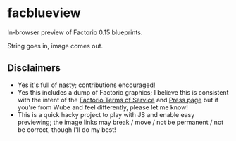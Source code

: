 # facblueview

In-browser preview of Factorio 0.15 blueprints.

String goes in, image comes out.

## Disclaimers

* Yes it's full of nasty; contributions encouraged!
* Yes this includes a dump of Factorio graphics; I believe this is consistent with the intent of the [Factorio Terms of Service](https://www.factorio.com/terms-of-service) and [Press page](https://www.factorio.com/press-and-youtube) but if you're from Wube and feel differently, please let me know!
* This is a quick hacky project to play with JS and enable easy previewing; the image links may break / move / not be permanent / not be correct, though I'll do my best!
